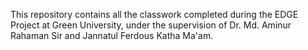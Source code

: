 This repository contains all the classwork completed during the EDGE Project at Green University, under the supervision of Dr. Md. Aminur Rahaman Sir and Jannatul Ferdous Katha Ma'am.
